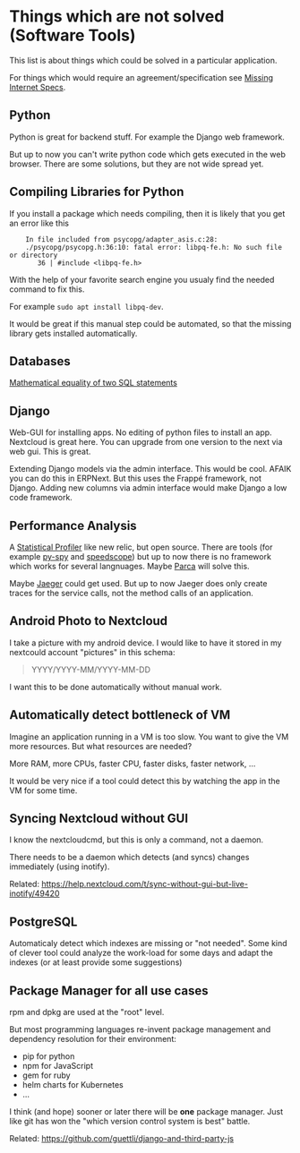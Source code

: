 Things which are not solved (Software Tools)
============================================

This list is about things which could be solved in a particular
application.

For things which would require an agreement/specification see [Missing
Internet Specs](https://github.com/guettli/missing-internet-specs).

Python
------

Python is great for backend stuff. For example the Django web framework.

But up to now you can't write python code which gets executed in the web
browser. There are some solutions, but they are not wide spread yet.

Compiling Libraries for Python
------------------------------

If you install a package which needs compiling, then it is likely that you get an error like this

```
    In file included from psycopg/adapter_asis.c:28:
    ./psycopg/psycopg.h:36:10: fatal error: libpq-fe.h: No such file or directory
       36 | #include <libpq-fe.h>
```

With the help of your favorite search engine you usualy find the needed command to fix this.

For example `sudo apt install libpq-dev`.

It would be great if this manual step could be automated, so that the missing library gets installed automatically.


Databases
---------

[Mathematical equality of two SQL
statements](https://dba.stackexchange.com/questions/96865/mathematical-equality-of-two-sql-statements)

Django
------

Web-GUI for installing apps. No editing of python files to install an
app. Nextcloud is great here. You can upgrade from one version to the
next via web gui. This is great.


Extending Django models via the admin interface.
This would be cool. AFAIK you can do this in ERPNext.
But this uses the Frappé framework, not Django.
Adding new columns via admin interface would make
Django a low code framework.

Performance Analysis
--------------------

A [Statistical Profiler](https://en.wikipedia.org/wiki/Profiling_(computer_programming)#Statistical_profilers) like new relic, but open source.
There are tools (for example [py-spy](https://github.com/benfred/py-spy) and [speedscope](https://github.com/jlfwong/speedscope)) but up to now there is no framework which works for several langnuages. Maybe [Parca](//parca.dev) will solve this.

Maybe [Jaeger](https://github.com/jaegertracing/jaeger) could get used. But up to now Jaeger does only create traces for the service calls, not the method calls of an application.

Android Photo to Nextcloud
--------------------------

I take a picture with my android device. I would like to have it stored
in my nextcould account "pictures" in this schema:

> YYYY/YYYY-MM/YYYY-MM-DD

I want this to be done automatically without manual work.

Automatically detect bottleneck of VM
-------------------------------------

Imagine an application running in a VM is too slow. You want to give the
VM more resources. But what resources are needed?

More RAM, more CPUs, faster CPU, faster disks, faster network, ...

It would be very nice if a tool could detect this by watching the app in
the VM for some time.

Syncing Nextcloud without GUI
-----------------------------

I know the nextcloudcmd, but this is only a command, not a daemon.

There needs to be a daemon which detects (and syncs) changes immediately
(using inotify).

Related:
<https://help.nextcloud.com/t/sync-without-gui-but-live-inotify/49420>

PostgreSQL
----------

Automaticaly detect which indexes are missing or "not needed". Some kind
of clever tool could analyze the work-load for some days and adapt the
indexes (or at least provide some suggestions)

Package Manager for all use cases
---------------------------------

rpm and dpkg are used at the "root" level.

But most programming languages re-invent package management and
dependency resolution for their environment:

- pip for python
- npm for JavaScript
- gem for ruby
- helm charts for Kubernetes
- ...

I think (and hope) sooner or later there will be **one** package
manager. Just like git has won the "which version control system is
best" battle.

Related: https://github.com/guettli/django-and-third-party-js

